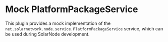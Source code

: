 # Mock PlatformPackageService

This plugin provides a mock implementation of the
`net.solarnetwork.node.service.PlatformPackageService` service, which can be used
during SolarNode development.

